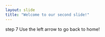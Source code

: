 ```yaml
---
layout: slide
title: "Welcome to our second slide!"
---
```

step 7
Use the left arrow to go back to home!

